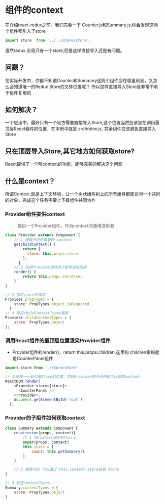 # 组件的context

在介绍react-redux之前，我们先看一下 Counter.js和Summary.js,你会发现这两个组件都引入了store
```javascript
import store  from '../../store/store';
```
虽然redux,全局只有一个store,但是这样直接导入还是有问题。

## 问题？
在实际开发中，你都不知道Counter和Summary这两个组件会在哪里用到，又怎么会知道唯一的Redux Store的文件位置呢？
所以这样直接导入Store是非常不利于组件复用的

## 如何解决？
一个应用中，最好只有一个地方需要直接导入Store,这个位置当然应该是在调用最顶层React组件的位置，在本例中就是 src/index.js,
其余组件应该避免直接导入Store

## 只在顶层导入Store,其它地方如何获取store?
React提供了一个叫context的功能，能够完美的解决这个问题

## 什么是context？
所谓Context,就是上下文环境，让一个树状组件树上的所有组件都能访问一个共同的对象，完成这个任务需要上下级组件共同协作

### Provider组件提供context
> 提供一个Provider组件，作为context的通用提供者
```javascript
class Provider extends Component {
    // 1 获取子组件需要的 context
    getChildContext() {
        return {
          store: this.props.store
        };
      }
    // 2 仅将Provider组件的子组件渲染出来
    render() {
        return this.props.children;
    }
}

// 3 指定store的类型
Provider.propTypes = {
    store: PropTypes.object.isRequired
  }
// 4 指定childContextTypes类型
Provider.childContextTypes = {
    store: PropTypes.object
};
```

### 调用React组件的最顶层位置渲染Provider组件
+ Provider组件的render()，return this.props.children,这里的 children指的就是CounterPanel组件
```javascript
import store from './store/store'

// 全局唯一一处引用Store的位置，然后Provider的子组件都可以获取context
ReactDOM.render(
    <Provider store={store}>
      <CounterPanel />
    </Provider>,
    document.getElementById('root')
  );
```

### Provider的子组件如何获取context
```javascript
class Summary extends Component {
    constructor(props, context){
        // 1 将context绑定到this上
        super(props, context)
        this.state = {
            count: this.getSummary()
        }
    }

    // 2 后续代码 可以通过 this.context.store获取 store
}

// 3 规定contextTypes
Summary.contextTypes = {
    store: PropTypes.object
}
```